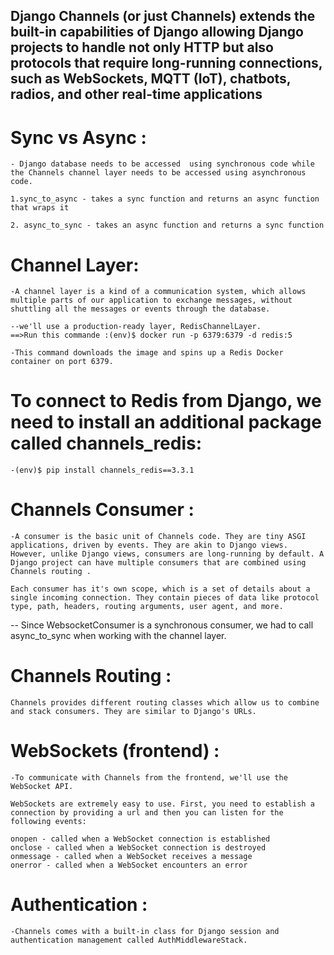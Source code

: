 ## Django Channels (or just Channels) extends the built-in capabilities of Django allowing Django projects to handle not only HTTP but also protocols that require long-running connections, such as WebSockets, MQTT (IoT), chatbots, radios, and other real-time applications


# Sync vs Async : 
    - Django database needs to be accessed  using synchronous code while the Channels channel layer needs to be accessed using asynchronous code.

    1.sync_to_async - takes a sync function and returns an async function that wraps it

    2. async_to_sync - takes an async function and returns a sync function

# Channel Layer:
    -A channel layer is a kind of a communication system, which allows multiple parts of our application to exchange messages, without shuttling all the messages or events through the database.

    --we'll use a production-ready layer, RedisChannelLayer.
    ==>Run this commande :(env)$ docker run -p 6379:6379 -d redis:5

    -This command downloads the image and spins up a Redis Docker container on port 6379.

# To connect to Redis from Django, we need to install an additional package called channels_redis:
    -(env)$ pip install channels_redis==3.3.1

# Channels Consumer  :
    -A consumer is the basic unit of Channels code. They are tiny ASGI applications, driven by events. They are akin to Django views. However, unlike Django views, consumers are long-running by default. A Django project can have multiple consumers that are combined using Channels routing .

    Each consumer has it's own scope, which is a set of details about a single incoming connection. They contain pieces of data like protocol type, path, headers, routing arguments, user agent, and more.
     

-- Since WebsocketConsumer is a synchronous consumer, we had to call async_to_sync when working with the channel layer.

# Channels Routing :
    Channels provides different routing classes which allow us to combine and stack consumers. They are similar to Django's URLs.

# WebSockets (frontend) : 

    -To communicate with Channels from the frontend, we'll use the WebSocket API.

    WebSockets are extremely easy to use. First, you need to establish a connection by providing a url and then you can listen for the following events:

    onopen - called when a WebSocket connection is established
    onclose - called when a WebSocket connection is destroyed
    onmessage - called when a WebSocket receives a message
    onerror - called when a WebSocket encounters an error

# Authentication : 
    -Channels comes with a built-in class for Django session and authentication management called AuthMiddlewareStack.
    








